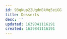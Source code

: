 ```yaml
---
id: 93qNup22UqdnBkVq5eiGG
title: Desserts
desc: ''
updated: 1639841116191
created: 1639841116191
---
```


